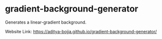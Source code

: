 # gradient-background-generator
Generates a linear-gradient background.

Website Link: https://aditya-bojja.github.io/gradient-background-generator/
